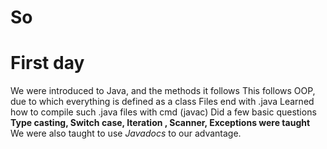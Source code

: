 

# So

# First day
We were introduced to Java, and the methods it follows
This follows OOP, due to which everything is defined as a class
Files end with .java
Learned how to compile such .java files with cmd (javac)
Did a few basic questions
**Type casting, Switch case, Iteration , Scanner, Exceptions were taught**
We were also taught to use *Javadocs* to our advantage.
